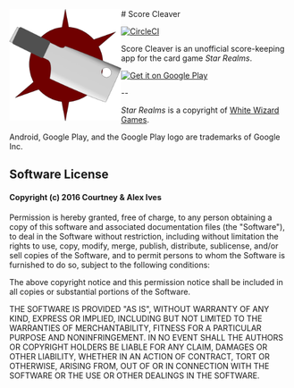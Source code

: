 <img align="left" width="200" src="https://raw.githubusercontent.com/Team-Ives/score-cleaver/efccc21475c098b6a3ea4ffb3743acd6e95184d0/app/src/main/res/mipmap/score_cleaver.png">
# Score Cleaver

[![CircleCI](https://circleci.com/gh/Team-Ives/score-cleaver.svg?style=svg)](https://circleci.com/gh/Team-Ives/score-cleaver)

Score Cleaver is an unofficial score-keeping app for the card game *Star Realms*.

<a href='https://play.google.com/store/apps/details?id=mn.ives.scorecleaver&hl=en&utm_source=global_co&utm_medium=prtnr&utm_content=Mar2515&utm_campaign=PartBadge&pcampaignid=MKT-Other-global-all-co-prtnr-py-PartBadge-Mar2515-1'><img alt='Get it on Google Play' src='https://play.google.com/intl/en_us/badges/images/generic/en_badge_web_generic.png' width='160px'/></a>

--

*Star Realms* is a copyright of [White Wizard Games](http://www.whitewizardgames.com/).

Android, Google Play, and the Google Play logo are trademarks of Google Inc.

## Software License
#### Copyright (c) 2016 Courtney & Alex Ives

Permission is hereby granted, free of charge, to any person obtaining a copy of this software and associated documentation files (the "Software"), to deal in the Software without restriction, including without limitation the rights to use, copy, modify, merge, publish, distribute, sublicense, and/or sell copies of the Software, and to permit persons to whom the Software is furnished to do so, subject to the following conditions:

The above copyright notice and this permission notice shall be included in all copies or substantial portions of the Software.

THE SOFTWARE IS PROVIDED "AS IS", WITHOUT WARRANTY OF ANY KIND, EXPRESS OR IMPLIED, INCLUDING BUT NOT LIMITED TO THE WARRANTIES OF MERCHANTABILITY, FITNESS FOR A PARTICULAR PURPOSE AND NONINFRINGEMENT. IN NO EVENT SHALL THE AUTHORS OR COPYRIGHT HOLDERS BE LIABLE FOR ANY CLAIM, DAMAGES OR OTHER LIABILITY, WHETHER IN AN ACTION OF CONTRACT, TORT OR OTHERWISE, ARISING FROM, OUT OF OR IN CONNECTION WITH THE SOFTWARE OR THE USE OR OTHER DEALINGS IN THE SOFTWARE.
